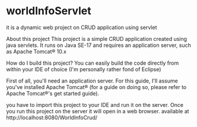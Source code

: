 # worldInfoServlet
it is a dynamic web project on CRUD application using servlet


About this project
This project is a simple CRUD application created using java servlets. It runs on Java SE-17 and requires an application server, such as Apache Tomcat® 10.x

How do I build this project?
You can easily build the code directly from within your IDE of choice (I'm personally rather fond of Eclipse)

First of all, you'll need an application server. For this guide, I'll assume you've installed Apache Tomcat® (for a guide on doing so, please refer to Apache Tomcat®'s get started guide).

you have to import this project to your IDE and run it on the server.
Once you run this project on the server it will open in a web browser. available at http://localhost:8080/WorldInfoCrud/
